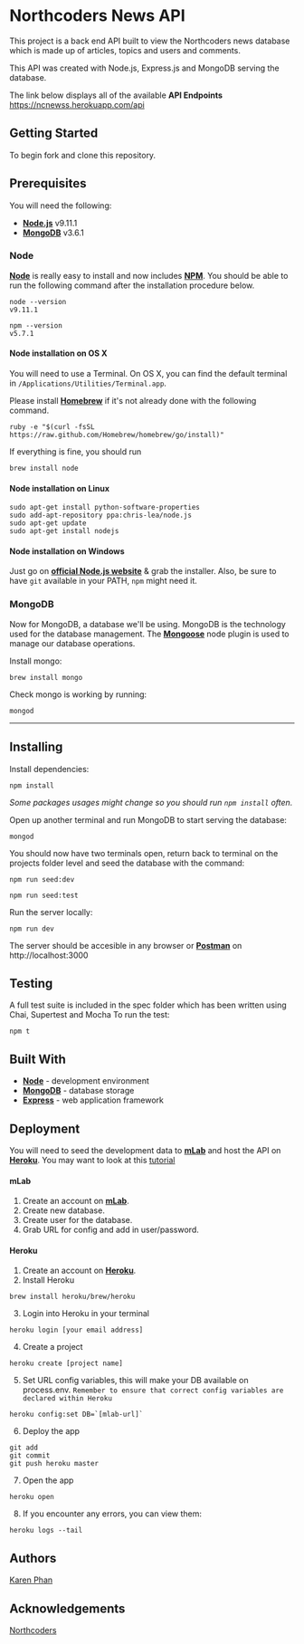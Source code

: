 # **Northcoders News API**
This project is a back end API built to view the Northcoders news database which is made up of articles, topics and users and comments.

This API was created with Node.js, Express.js and MongoDB serving the database.

The link below displays all of the available **API Endpoints**
https://ncnewss.herokuapp.com/api

## **Getting Started**
To begin fork and clone this repository.

## **Prerequisites**
You will need the following:
 * **[Node.js](https://nodejs.org/en/)** v9.11.1
 * **[MongoDB](https://www.mongodb.com/)** v3.6.1

### **Node**

**[Node](http://nodejs.org/)** is really easy to install and now includes **[NPM](https://npmjs.org/)**.
You should be able to run the following command after the installation procedure
below.
```
node --version
v9.11.1

npm --version
v5.7.1
```
#### Node installation on OS X

You will need to use a Terminal. On OS X, you can find the default terminal in
`/Applications/Utilities/Terminal.app`.

Please install **[Homebrew](http://brew.sh/)** if it's not already done with the following command.
```
ruby -e "$(curl -fsSL https://raw.github.com/Homebrew/homebrew/go/install)"
```

If everything is fine, you should run
```
brew install node
```

#### Node installation on Linux
```
sudo apt-get install python-software-properties
sudo add-apt-repository ppa:chris-lea/node.js
sudo apt-get update
sudo apt-get install nodejs
```
#### Node installation on Windows

Just go on **[official Node.js website](http://nodejs.org/)** & grab the installer.
Also, be sure to have `git` available in your PATH, `npm` might need it.

### **MongoDB**

Now for MongoDB, a database we'll be using.
MongoDB is the technology used for the database management. 
The **[Mongoose](http://mongoosejs.com/)** node plugin is used to manage our database operations.

Install mongo:
```
brew install mongo
```

Check mongo is working by running:
```
mongod
```
---

## **Installing**
Install dependencies:
```
npm install
```
*Some packages usages might change so you should run `npm install` often.*

Open up another terminal and run MongoDB to start serving the database:
```
mongod
```
You should now have two terminals open, return back to terminal on the projects folder level and seed the database with the command:
```
npm run seed:dev

npm run seed:test
```
Run the server locally:
```
npm run dev
```

The server should be accesible in any browser or **[Postman](https://www.getpostman.com)** on http://localhost:3000 

## **Testing**
A full test suite is included in the spec folder which has been written using Chai, Supertest and Mocha
To run the test:
```
npm t
```

## **Built With**
* **[Node](https://nodejs.org/en/)** - development environment
* **[MongoDB](https://www.mongodb.com/)** - database storage
* **[Express](https://expressjs.com/)** - web application framework

## **Deployment**
You will need to seed the development data to **[mLab](https://mlab.com)** and host the API on **[Heroku](http://heroku.com)**. You may want to look at this [tutorial](https://www.sitepoint.com/deploy-rest-api-in-30-mins-mlab-heroku/)

#### **mLab**
1.  Create an account on **[mLab](https://mlab.com)**.
2.  Create new database.
3.  Create user for the database.
4.  Grab URL for config and add in user/password.

#### **Heroku**
1.  Create an account on **[Heroku](http://heroku.com)**.
2. Install Heroku 
```
brew install heroku/brew/heroku
```
3.  Login into Heroku in your terminal
```
heroku login [your email address]
```
4.  Create a project
```
heroku create [project name]
```
5.  Set URL config variables, this will make your DB available on process.env. `Remember to ensure that correct config variables are declared within Heroku`
```
heroku config:set DB=`[mlab-url]`
```
6. Deploy the app
```
git add
git commit 
git push heroku master
```
7.  Open the app
```
heroku open
```
8. If you encounter any errors, you can view them:
```
heroku logs --tail 
```

## Authors
[Karen Phan](https://github.com/phan90)

## Acknowledgements
[Northcoders](https://northcoders.com)

